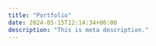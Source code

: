 ```yaml
---
title: "Portfolio"
date: 2024-05-15T12:14:34+06:00
description: "This is meta description."
---
```


